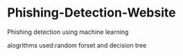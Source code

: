 # Phishing-Detection-Website
Phishing detection using machine learning

alogrithms used:random forset and decision tree
